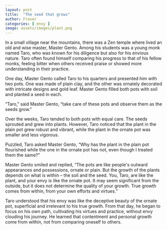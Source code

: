 ```yaml
---
layout: post
title:  "The seed that grows"
author: Fraser
categories: [ envy ]
image: assets/images/plant.png
---
```

In a small village near the mountains, there was a Zen temple where lived an old and wise master, Master Gento. Among his students was a young monk named Taro, who was known for his diligence but also for his envious nature. Taro often found himself comparing his progress to that of his fellow monks, feeling bitter when others received praise or showed more understanding in their practice.

One day, Master Gento called Taro to his quarters and presented him with two pots. One was made of plain clay, and the other was ornately decorated with intricate designs and gold leaf. Master Gento filled both pots with soil and planted a seed in each.

“Taro,” said Master Gento, “take care of these pots and observe them as the seeds grow.”

Over the weeks, Taro tended to both pots with equal care. The seeds sprouted and grew into plants. However, Taro noticed that the plant in the plain pot grew robust and vibrant, while the plant in the ornate pot was smaller and less vigorous.

Puzzled, Taro asked Master Gento, “Why has the plant in the plain pot flourished while the one in the ornate pot has not, even though I treated them the same?”

Master Gento smiled and replied, “The pots are like people's outward appearances and possessions, ornate or plain. But the growth of the plants depends on what is within – the soil and the seed. You, Taro, are like the plant, and your envy is like the ornate pot. It may seem significant from the outside, but it does not determine the quality of your growth. True growth comes from within, from your own efforts and virtues.”

Taro understood that his envy was like the deceptive beauty of the ornate pot, superficial and irrelevant to his true growth. From that day, he began to focus on his own path, cultivating his virtues and practice, without envy clouding his journey. He learned that contentment and personal growth come from within, not from comparing oneself to others.